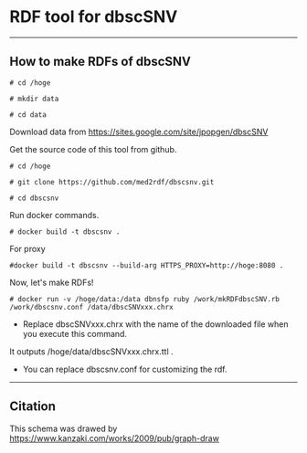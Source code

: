 # RDF tool for dbscSNV

---

## How to make RDFs of dbscSNV

`# cd /hoge`

`# mkdir data`

`# cd data`

Download data from 
https://sites.google.com/site/jpopgen/dbscSNV

Get the source code of this tool from github.

`# cd /hoge`

`# git clone https://github.com/med2rdf/dbscsnv.git`

`# cd dbscsnv`

Run docker commands.

`# docker build -t dbscsnv .`

For proxy

`#docker build -t dbscsnv --build-arg HTTPS_PROXY=http://hoge:8080 .`

Now, let's make RDFs!

`# docker run -v /hoge/data:/data dbnsfp ruby /work/mkRDFdbscSNV.rb /work/dbscsnv.conf /data/dbscSNVxxx.chrx`

- Replace dbscSNVxxx.chrx with the name of the downloaded file when you execute this command.

It outputs /hoge/data/dbscSNVxxx.chrx.ttl .
- You can replace dbscsnv.conf for customizing the rdf.

---
## Citation

This schema was drawed by
https://www.kanzaki.com/works/2009/pub/graph-draw

